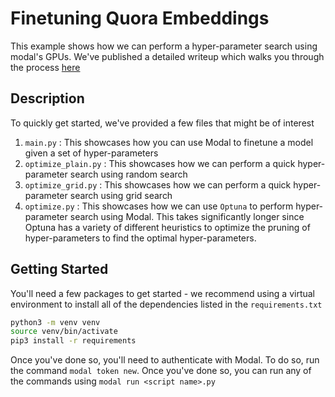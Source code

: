 # Finetuning Quora Embeddings

This example shows how we can perform a hyper-parameter search using modal's GPUs. We've published a detailed writeup which walks you through the process [here](https://modal.com/blog/fine-tuning-embeddings)

## Description

To quickly get started, we've provided a few files that might be of interest

1. `main.py` : This showcases how you can use Modal to finetune a model given a set of hyper-parameters
2. `optimize_plain.py` : This showcases how we can perform a quick hyper-parameter search using random search
3. `optimize_grid.py` : This showcases how we can perform a quick hyper-parameter search using grid search
4. `optimize.py` : This showcases how we can use `Optuna` to perform hyper-parameter search using Modal. This takes significantly longer since Optuna has a variety of different heuristics to optimize the pruning of hyper-parameters to find the optimal hyper-parameters.

## Getting Started

You'll need a few packages to get started - we recommend using a virtual environment to install all of the dependencies listed in the `requirements.txt`

```bash
python3 -m venv venv
source venv/bin/activate
pip3 install -r requirements
```

Once you've done so, you'll need to authenticate with Modal. To do so, run the command `modal token new`. Once you've done so, you can run any of the commands using `modal run <script name>.py`
